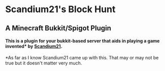 # Scandium21's Block Hunt

## A Minecraft Bukkit/Spigot Plugin

#### This is a plugin for your bukkit-based server that aids in playing a game invented* by [Scandium21](https://www.youtube.com/channel/UCVEZ7PMELonkDcyOGRZn1pg).


*As far as I know Scandium21 came up with this. That may or may not be true but it doesn't matter very much.
